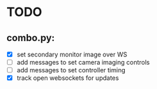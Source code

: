 # TODO

## combo.py:

- [x] set secondary monitor image over WS
- [ ] add messages to set camera imaging controls
- [ ] add messages to set controller timing
- [x] track open websockets for updates
